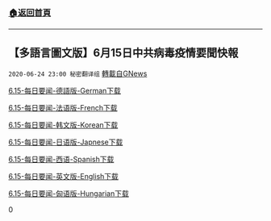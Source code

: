 ###  [:house:返回首頁](https://github.com/ourhimalayas/txt)
---

## 【多語言圖文版】6月15日中共病毒疫情要聞快報
`2020-06-24 23:00 秘密翻译组` [轉載自GNews](https://gnews.org/zh-hant/244715/)

[6.15-每日要闻-德語版-German](https://s3.amazonaws.com/gnews-media-offload/wp-content/uploads/2020/06/24225652/6.15-%E6%AF%8F%E6%97%A5%E8%A6%81%E9%97%BB-%E5%BE%B7%E8%AA%9E%E7%89%88-German.pdf)[下载](https://s3.amazonaws.com/gnews-media-offload/wp-content/uploads/2020/06/24225652/6.15-%E6%AF%8F%E6%97%A5%E8%A6%81%E9%97%BB-%E5%BE%B7%E8%AA%9E%E7%89%88-German.pdf)

[6.15-每日要闻-法语版-French](https://s3.amazonaws.com/gnews-media-offload/wp-content/uploads/2020/06/24225655/6.15-%E6%AF%8F%E6%97%A5%E8%A6%81%E9%97%BB-%E6%B3%95%E8%AF%AD%E7%89%88-French.pdf)[下载](https://s3.amazonaws.com/gnews-media-offload/wp-content/uploads/2020/06/24225655/6.15-%E6%AF%8F%E6%97%A5%E8%A6%81%E9%97%BB-%E6%B3%95%E8%AF%AD%E7%89%88-French.pdf)

[6.15-每日要闻-韩文版-Korean](https://s3.amazonaws.com/gnews-media-offload/wp-content/uploads/2020/06/24225658/6.15-%E6%AF%8F%E6%97%A5%E8%A6%81%E9%97%BB-%E9%9F%A9%E6%96%87%E7%89%88-Korean.pdf)[下载](https://s3.amazonaws.com/gnews-media-offload/wp-content/uploads/2020/06/24225658/6.15-%E6%AF%8F%E6%97%A5%E8%A6%81%E9%97%BB-%E9%9F%A9%E6%96%87%E7%89%88-Korean.pdf)

[6.15-每日要闻-日语版-Japnese](https://s3.amazonaws.com/gnews-media-offload/wp-content/uploads/2020/06/24225701/6.15-%E6%AF%8F%E6%97%A5%E8%A6%81%E9%97%BB-%E6%97%A5%E8%AF%AD%E7%89%88-Japnese.pdf)[下载](https://s3.amazonaws.com/gnews-media-offload/wp-content/uploads/2020/06/24225701/6.15-%E6%AF%8F%E6%97%A5%E8%A6%81%E9%97%BB-%E6%97%A5%E8%AF%AD%E7%89%88-Japnese.pdf)

[6.15-每日要闻-西语-Spanish](https://s3.amazonaws.com/gnews-media-offload/wp-content/uploads/2020/06/24225704/6.15-%E6%AF%8F%E6%97%A5%E8%A6%81%E9%97%BB-%E8%A5%BF%E8%AF%AD-Spanish.pdf)[下载](https://s3.amazonaws.com/gnews-media-offload/wp-content/uploads/2020/06/24225704/6.15-%E6%AF%8F%E6%97%A5%E8%A6%81%E9%97%BB-%E8%A5%BF%E8%AF%AD-Spanish.pdf)

[6.15-每日要闻-英文版-English](https://s3.amazonaws.com/gnews-media-offload/wp-content/uploads/2020/06/24225708/6.15-%E6%AF%8F%E6%97%A5%E8%A6%81%E9%97%BB-%E8%8B%B1%E6%96%87%E7%89%88-English.pdf)[下载](https://s3.amazonaws.com/gnews-media-offload/wp-content/uploads/2020/06/24225708/6.15-%E6%AF%8F%E6%97%A5%E8%A6%81%E9%97%BB-%E8%8B%B1%E6%96%87%E7%89%88-English.pdf)

[6.15-每日要闻-匈语版-Hungarian](https://s3.amazonaws.com/gnews-media-offload/wp-content/uploads/2020/06/24225711/6.15-%E6%AF%8F%E6%97%A5%E8%A6%81%E9%97%BB-%E5%8C%88%E8%AF%AD%E7%89%88-Hungarian.pdf)[下载](https://s3.amazonaws.com/gnews-media-offload/wp-content/uploads/2020/06/24225711/6.15-%E6%AF%8F%E6%97%A5%E8%A6%81%E9%97%BB-%E5%8C%88%E8%AF%AD%E7%89%88-Hungarian.pdf)



0
